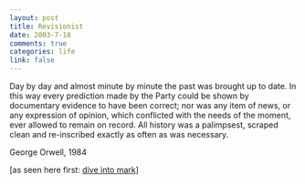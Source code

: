 ```yaml
--- 
layout: post
title: Revisionist
date: 2003-7-18
comments: true
categories: life
link: false
---
```

Day by day and almost minute by minute the past was brought up to date. In this way every prediction made by the Party could be shown by documentary evidence to have been correct; nor was any item of news, or any expression of opinion, which conflicted with the needs of the moment, ever allowed to remain on record. All history was a palimpsest, scraped clean and re-inscribed exactly as often as was necessary.

George Orwell, 1984

[as seen here first: <a href="http://diveintomark.org/archives/2003/07/18/dive_into_accountability.html" target="_blank">dive into mark</a>] 
